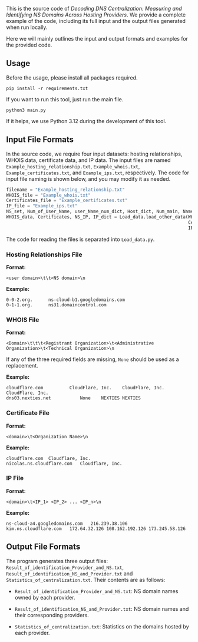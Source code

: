 This is the source code of *Decoding DNS Centralization: Measuring and Identifying NS Domains Across Hosting Providers*. We provide a complete example of the code, including its full input and the output files generated when run locally.

Here we will mainly outlines the input and output formats and examples for the provided code.

## Usage
Before the usage, please install all packages required.
```
pip install -r requirements.txt
```

If you want to run this tool, just run the main file.
```
python3 main.py
```
If it helps, we use Python 3.12 during the development of this tool.
## Input File Formats
In the source code, we require four input datasets: hosting relationships, WHOIS data, certificate data, and IP data. The input files are named `Example_hosting_relationship.txt`, `Example_whois.txt`, `Example_certificates.txt`, and `Example_ips.txt`, respectively. The code for input file naming is shown below, and you may modify it as needed.
```python
filename = "Example_hosting_relationship.txt"
WHOIS_file = "Example_whois.txt"
Certificates_file = "Example_certificates.txt"
IP_file = "Example_ips.txt"
NS_set, Num_of_User_Name, user_Name_num_dict, Host_dict, Num_main, Name_Num_dict_main, Num_Name_dict_main, Fa, Hosted_by = Load_data.Load_zonefile(filename)
WHOIS_data, Certificates, NS_IP, IP_dict = Load_data.load_other_data(WHOIS_file,
                                                                     Certificates_file,
                                                                     IP_file)
```
The code for reading the files is separated into `Load_data.py`.
### Hosting Relationships File
**Format:**
```plaintext
<user domain>\t\t<NS domain>\n
```
**Example:**
```
0-0-2.org.		ns-cloud-b1.googledomains.com
0-1-1.org.		ns31.domaincontrol.com
```

### WHOIS File
**Format:**
```plaintext
<Domain>\t\t\t<Registrant Organization>\t<Administrative Organization>\t<Technical Organization>\n  
```
If any of the three required fields are missing, `None` should be used as a replacement.

**Example:**
```
cloudflare.com			CloudFlare, Inc.	CloudFlare, Inc.	CloudFlare, Inc.
dns03.nexties.net			None	NEXTIES NEXTIES
```

### Certificate File
**Format:**
```plaintext
<domain>\t<Organization Name>\n
```
**Example:**
```
cloudflare.com	Cloudflare, Inc.
nicolas.ns.cloudflare.com	Cloudflare, Inc.
```

### IP File
**Format:**
```plaintext
<domain>\t<IP_1> <IP_2> ... <IP_n>\n
```
**Example:**
```
ns-cloud-a4.googledomains.com	216.239.38.106 
kim.ns.cloudflare.com	172.64.32.126 108.162.192.126 173.245.58.126
```

## Output File Formats
The program generates three output files: `Result_of_identification_Provider_and_NS.txt`, `Result_of_identification_NS_and_Provider.txt` and `Statistics_of_centralization.txt`. Their contents are as follows:

* `Result_of_identification_Provider_and_NS.txt`: NS domain names owned by each provider.

* `Result_of_identification_NS_and_Provider.txt`: NS domain names and their corresponding providers.

* `Statistics_of_centralization.txt`: Statistics on the domains hosted by each provider.
